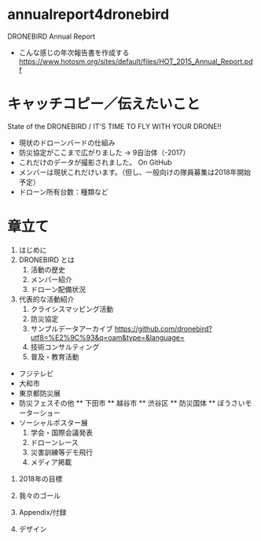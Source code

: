 # annualreport4dronebird
DRONEBIRD Annual Report 


+ こんな感じの年次報告書を作成する
https://www.hotosm.org/sites/default/files/HOT_2015_Annual_Report.pdf


# キャッチコピー／伝えたいこと

State of the DRONEBIRD / IT'S TIME TO FLY WITH YOUR DRONE!!
* 現状のドローンバードの仕組み
* 防災協定がここまで広がりました → 9自治体（-2017）
* これだけのデータが撮影されました。 On GitHub
* メンバーは現状これだけいます。（但し、一般向けの隊員募集は2018年開始予定）
* ドローン所有台数：種類など

# 章立て

1. はじめに
1. DRONEBIRD とは
   1. 活動の歴史
   1. メンバー紹介
   1. ドローン配備状況
1. 代表的な活動紹介
   1. クライシスマッピング活動
   1. 防災協定
   1. サンプルデータアーカイブ
https://github.com/dronebird?utf8=%E2%9C%93&q=oam&type=&language=
   1. 技術コンサルティング
   1. 普及・教育活動
* フジテレビ
* 大和市
* 東京都防災展
* 防災フェスその他
** 下田市
** 越谷市
** 渋谷区
** 防災国体
** ぼうさいモーターショー
* ソーシャルポスター展
   1. 学会・国際会議発表
   1. ドローンレース
   1. 災害訓練等デモ飛行
   1. メディア掲載

1. 2018年の目標
1. 我々のゴール
1. Appendix/付録


1. デザイン

